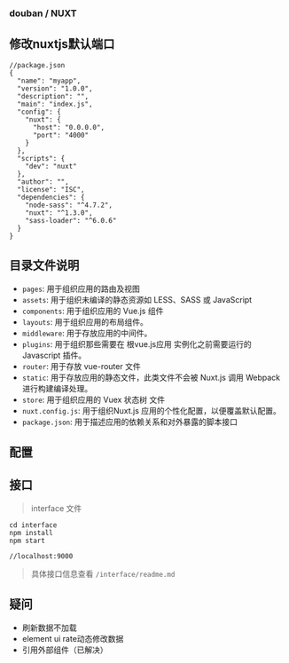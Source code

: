 ### douban / NUXT

## 修改nuxtjs默认端口

```
//package.json
{
  "name": "myapp",
  "version": "1.0.0",
  "description": "",
  "main": "index.js",
  "config": {
    "nuxt": {
      "host": "0.0.0.0",
      "port": "4000"
    }
  },
  "scripts": {
    "dev": "nuxt"
  },
  "author": "",
  "license": "ISC",
  "dependencies": {
    "node-sass": "^4.7.2",
    "nuxt": "^1.3.0",
    "sass-loader": "^6.0.6"
  }
}
```

## 目录文件说明
* `pages`: 用于组织应用的路由及视图
* `assets`: 用于组织未编译的静态资源如 LESS、SASS 或 JavaScript
* `components`: 用于组织应用的 Vue.js 组件
* `layouts`: 用于组织应用的布局组件。
* `middleware`: 用于存放应用的中间件。
* `plugins`: 用于组织那些需要在 根vue.js应用 实例化之前需要运行的 Javascript 插件。
* `router`: 用于存放 vue-router 文件
* `static`: 用于存放应用的静态文件，此类文件不会被 Nuxt.js 调用 Webpack 进行构建编译处理。
* `store`: 用于组织应用的 Vuex 状态树 文件
* `nuxt.config.js`: 用于组织Nuxt.js 应用的个性化配置，以便覆盖默认配置。
* `package.json`: 用于描述应用的依赖关系和对外暴露的脚本接口

## 配置

## 接口
> interface 文件
```
cd interface
npm install
npm start

//localhost:9000
```
> 具体接口信息查看 `/interface/readme.md`

## 疑问
* 刷新数据不加载
* element ui rate动态修改数据
* 引用外部组件（已解决）
